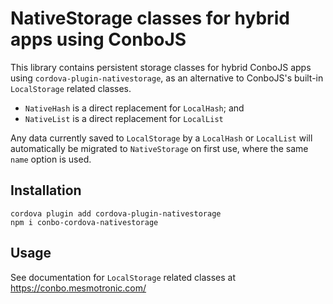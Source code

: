 # NativeStorage classes for hybrid apps using ConboJS

This library contains persistent storage classes for hybrid ConboJS apps using
`cordova-plugin-nativestorage`, as an alternative to ConboJS's built-in 
`LocalStorage` related classes.

* `NativeHash` is a direct replacement for `LocalHash`; and
* `NativeList` is a direct replacement for `LocalList`

Any data currently saved to `LocalStorage` by a `LocalHash` or `LocalList` will
automatically be migrated to `NativeStorage` on first use, where the same `name`
option is used.

## Installation

```
cordova plugin add cordova-plugin-nativestorage
npm i conbo-cordova-nativestorage
```

## Usage

See documentation for `LocalStorage` related classes at https://conbo.mesmotronic.com/
